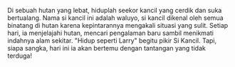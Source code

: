 Di sebuah hutan yang lebat, hiduplah seekor kancil yang cerdik dan suka bertualang. Nama si kancil ini adalah waluyo, 
si kancil dikenal oleh semua binatang di hutan karena kepintarannya mengakali situasi yang sulit. Setiap hari, ia menjelajahi hutan, 
mencari pengalaman baru sambil menikmati indahnya alam sekitar. "Hidup seperti Larry" begitu pikir Si Kancil. Tapi, siapa sangka, 
hari ini ia akan bertemu dengan tantangan yang tidak terduga!